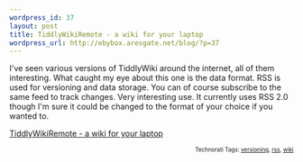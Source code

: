 ```yaml
--- 
wordpress_id: 37
layout: post
title: TiddlyWikiRemote - a wiki for your laptop
wordpress_url: http://ebybox.aresgate.net/blog/?p=37
---
```

I've seen various versions of TiddlyWiki around the internet, all of them interesting. What caught my eye about this one is the data format. RSS is used for versioning and data storage. You can of course subscribe to the same feed to track changes. Very interesting use. It currently uses RSS 2.0 though I'm sure it could be changed to the format of your choice if you wanted to.

<a href="http://phiffer.org/tiddly/">TiddlyWikiRemote - a wiki for your laptop</a>
<!-- technorati tags start --><p style="text-align:right;font-size:10px;">Technorati Tags: <a href="http://technorati.com/tag/versioning" rel="tag">versioning</a>, <a href="http://technorati.com/tag/rss" rel="tag">rss</a>, <a href="http://technorati.com/tag/wiki" rel="tag">wiki</a></p><!-- technorati tags end -->
